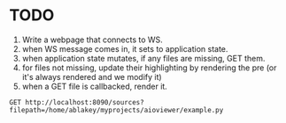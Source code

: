 # TODO

1. Write a webpage that connects to WS.
2. when WS message comes in, it sets to application state.
3. when application state mutates, if any files are missing, GET them.
4. for files not missing, update their highlighting by rendering the pre (or it's always rendered and we modify it)
5. when a GET file is callbacked, render it.

`GET http://localhost:8090/sources?filepath=/home/ablakey/myprojects/aioviewer/example.py`
